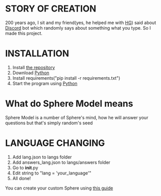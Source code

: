 # STORY OF CREATION
200 years ago, I sit and my friend(yes, he helped me with [HG](https://github.com/codeince/HG)) said about [Discord](https://discord.com) bot which randomly says about something what you type. So I made this project.

# INSTALLATION
1. Install [the repository](https://github.com/CodeGameSlasher/Sphere)
2. Download [Python](https://python.org/downloads)
3. Install requirements("pip install -r requirements.txt")
4. Start the program using [Python](https://python.org/downloads)

# What do Sphere Model means
Sphere Model is a number of Sphere's mind, how he will answer your questions but that's simply random's seed

# LANGUAGE CHANGING
1. Add lang.json to langs folder
2. Add answers_lang.json to langs/answers folder
3. Go to __init__.py
4. Edit string to "lang = 'your_language'"
5. All done!

You can create your custom Sphere using [this guide](https://github.com/codeince/Sphere/.github/docs/langs/en/CUSTOMPACK.md)